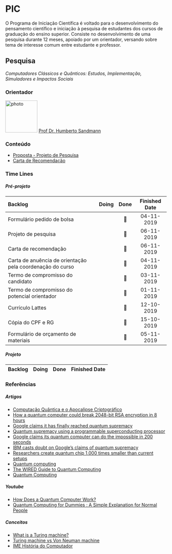 # PIC

O Programa de Iniciação Científica é voltado para o desenvolvimento do pensamento científico e iniciação à pesquisa de estudantes dos cursos de graduação do ensino superior. Consiste no desenvolvimento de uma pesquisa durante 12 meses, apoiado por um orientador, versando sobre tema de interesse comum entre estudante e professor.

## Pesquisa
*Computadores Clássicos e Quânticos: Estudos, Implementação, Simuladores e Impactos Sociais*

### Orientador
<img src="https://avatars3.githubusercontent.com/u/20843348?s=460&v=4" alt="photo"
	title="Humberto Sandmann" width="100" height="100" />
 [Prof Dr. Humberto Sandmann](https://hsandmann.github.io)

### Conteúdo

- [Proposta  - Projeto de Pesquisa](https://www.sugarsync.com/pf/D4503280_09675952_675971)
- [Carta de Recomendação](https://www.sugarsync.com/pf/D4503280_169_6733393122)

### Time Lines 

##### Pré-projeto

|Backlog|Doing|Done|Finished Date|
|:-------------|:------:|:------:|:------:|
|Formulário pedido de bolsa||📄|04-11-2019|
|Projeto de pesquisa||📄|06-11-2019|
|Carta de recomendação||📄|06-11-2019|
|Carta de anuência de orientação pela coordenação do curso||📄|04-11-2019|
|Termo de compromisso do candidato||📄|03-11-2019|
|Termo de compromisso do potencial orientador||📄|01-11-2019|
|Currículo Lattes||📄|12-10-2019|
|Cópia do CPF e RG||📄|15-10-2019|
|Formulário de orçamento de materiais||📄|05-11-2019|

##### Projeto

|Backlog|Doing|Done|Finished Date|
|:-------------|:------:|:------:|:------:|


### Referências

##### Artigos

- [Computação Quântica e o Apocalipse Criptográfico](http://www.serpro.gov.br/menu/noticias/noticias-2019/computacao-quantica-apocalipse-criptografico-parte-1)
- [How a quantum computer could break 2048-bit RSA encryption in 8 hours](https://www.technologyreview.com/s/613596/how-a-quantum-computer-could-break-2048-bit-rsa-encryption-in-8-hours/?utm_medium=tr_social&utm_campaign=site_visitor.unpaid.engagement&utm_source=LinkedIn#Echobox=1572026558)
- [Google claims it has finally reached quantum supremacy](https://www.newscientist.com/article/2217347-google-claims-it-has-finally-reached-quantum-supremacy/)
- [Quantum supremacy using a programmable superconducting processor](https://www.nature.com/articles/s41586-019-1666-5)
- [Google claims its quantum computer can do the impossible in 200 seconds](https://edition.cnn.com/2019/10/23/tech/google-quantum-supremacy-scn/index.html)
- [IBM casts doubt on Google’s claims of quantum supremacy](https://www.sciencemag.org/news/2019/10/ibm-casts-doubt-googles-claims-quantum-supremacy)
- [Researchers create quantum chip 1,000 times smaller than current setups](https://phys.org/news/2019-10-quantum-chip-smaller-current-setups.html)
- [Quantum computing](https://www.explainthatstuff.com/quantum-computing.html)
- [The WIRED Guide to Quantum Computing](https://www.wired.com/story/wired-guide-to-quantum-computing/)
- [Quantum Computing](https://www.explainingcomputers.com/quantum.html)


##### Youtube
- [How Does a Quantum Computer Work?](https://www.youtube.com/watch?v=g_IaVepNDT4)
- [Quantum Computing for Dummies : A Simple Explanation for Normal People](https://www.youtube.com/watch?v=lypnkNm0B4A)

##### Conceitos

- [What is a Turing machine?](https://www.cl.cam.ac.uk/projects/raspberrypi/tutorials/turing-machine/one.html)
- [Turing machine vs Von Neuman machine](https://stackoverflow.com/questions/2782014/turing-machine-vs-von-neuman-machine)
- [IME História do Computador](https://www.ime.usp.br/~macmulti/historico/)
